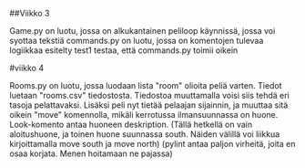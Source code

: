 ##Viikko 3

Game.py on luotu, jossa on alkukantainen peliloop käynnissä, jossa voi syottaa tekstiä
commands.py on luotu, jossa on komentojen tulevaa logiikkaa esitelty
test1 testaa, että commands.py toimii oikein

#viikko 4

Rooms.py on luotu, jossa luodaan lista "room" olioita peliä varten. Tiedot luetaan "rooms.csv" tiedostosta. Tiedostoa muuttamalla voisi siis tehdä eri tasoja pelattavaksi.
Lisäksi peli nyt tietää pelaajan sijainnin, ja muuttaa sitä oikein "move" komennolla, mikäli kerrotussa ilmansuunnassa on huone.
Look-komento antaa huoneen deskription.
(Tällä hetkellä on vain aloitushuone, ja toinen huone suunnassa south. Näiden välillä voi liikkua kirjoittamalla move south ja move north)
(pylint antaa paljon virheitä, joita en osaa korjata. Menen hoitamaan ne pajassa)
